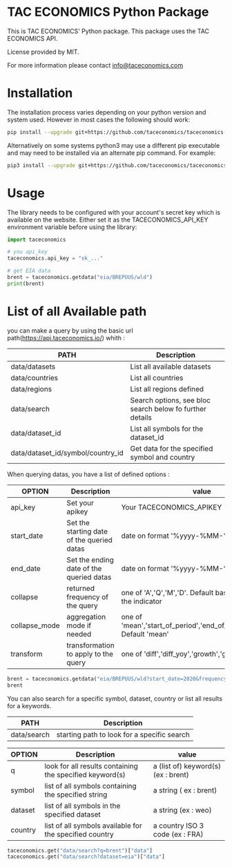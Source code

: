 # TAC ECONOMICS Python Package

This is TAC ECONOMICS' Python package. This package uses the TAC ECONOMICS API.

License provided by MIT.

For more information please contact info@taceconomics.com

# Installation

The installation process varies depending on your python version and system used. However in most cases the following should work:

```sh
pip install --upgrade git+https://github.com/taceconomics/taceconomics-python.git
```

Alternatively on some systems python3 may use a different pip executable and may need to be installed via an alternate pip command. For example:

```sh
pip3 install --upgrade git+https://github.com/taceconomics/taceconomics-python.git
```

# Usage

The library needs to be configured with your account's secret key which is available on the website. Either set it as the TACECONOMICS_API_KEY environment variable before using the library:

```python
import taceconomics

# you api_key
taceconomics.api_key = "sk_..."

# get EIA data
brent = taceconomics.getdata("eia/BREPUUS/wld")
print(brent)
```


# List of all Available path 

you can make a query by using the basic url path(https://api.taceconomics.io/) whith :

PATH | Description |
|---|---|
| data/datasets | List all available datasets |
| data/countries | List all countries |
| data/regions | List all regions defined |
| data/search | Search options, see bloc search below fo further details |
| data/dataset_id | List all symbols for the dataset_id |
| data/dataset_id/symbol/country_id | Get data for the specified symbol and country |

When querying datas, you have a list of defined options :

OPTION | Description | value | 
|---|---|---|
| api_key | Set your apikey | Your TACECONOMICS_APIKEY |
| start_date | Set the starting date of the queried datas | date on format '%yyyy-%MM-%dd' |
| end_date | Set the ending date of the queried datas | date on format '%yyyy-%MM-%dd' |
| collapse | returned frequency of the query | one of 'A','Q','M','D'. Default base frequency of the indicator |
| collapse_mode | aggregation mode if needed | one of 'mean','start_of_period','end_of_period','median'. Default 'mean' |
| transform | transformation to apply to the query | one of 'diff','diff_yoy','growth','growth_yoy'|

```python
brent = taceconomics.getdata("eia/BREPUUS/wld?start_date=2020&frequency=Q")
brent
```
You can also search for a specific symbol, dataset, country or list all results for a keywords.

PATH | Description |
|---|---|
| data/search | starting path to look for a specific search |

OPTION | Description | value | 
|---|---|---|
| q | look for all results containing the specified keyword(s) | a (list of) keyword(s) (ex : brent) |
| symbol | list of all symbols containing the specified string | a string ( ex : brent) |
| dataset | list of all symbols in the specified dataset | a string (ex : weo) |
| country | list of all symbols available for the specified country | a country ISO 3 code (ex : FRA) |
```python
taceconomics.get("data/search?q=brent")["data"]
taceconomics.get("data/search?dataset=eia")["data"]
```
